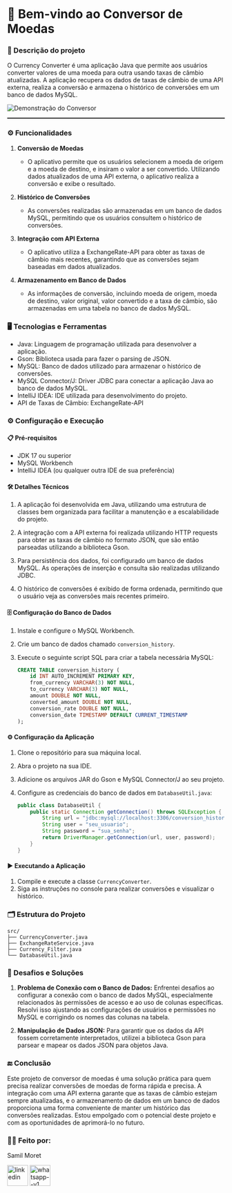 # 💱 Bem-vindo ao Conversor de Moedas




### 📝  Descrição do projeto

O Currency Converter é uma aplicação Java que permite aos usuários converter valores de uma moeda para outra usando taxas de câmbio atualizadas. A aplicação recupera os dados de taxas de câmbio de uma API externa, realiza a conversão e armazena o histórico de conversões em um banco de dados MySQL.



![Demonstração do Conversor ](https://github.com/SamilMoret/conversor_de_moedas/blob/main/Anima%C3%A7%C3%A3o_Conversor.gif)

<hr style="width: 100%; height: 2px; margin: 0;">

### ⚙️ Funcionalidades

1. **Conversão de Moedas**
   - O aplicativo permite que os usuários selecionem a moeda de origem e a moeda de destino, e insiram o valor a ser convertido. Utilizando dados atualizados de uma API externa, o aplicativo realiza a conversão e exibe o resultado.

2. **Histórico de Conversões**
   - As conversões realizadas são armazenadas em um banco de dados MySQL, permitindo que os usuários consultem o histórico de conversões.

3. **Integração com API Externa**
   - O aplicativo utiliza a ExchangeRate-API para obter as taxas de câmbio mais recentes, garantindo que as conversões sejam baseadas em dados atualizados.

4. **Armazenamento em Banco de Dados**
   - As informações de conversão, incluindo moeda de origem, moeda de destino, valor original, valor convertido e a taxa de câmbio, são armazenadas em uma tabela no banco de dados MySQL.

### 🖥️ Tecnologias e Ferramentas

- Java: Linguagem de programação utilizada para desenvolver a aplicação.
- Gson: Biblioteca usada para fazer o parsing de JSON.
- MySQL: Banco de dados utilizado para armazenar o histórico de conversões.
- MySQL Connector/J: Driver JDBC para conectar a aplicação Java ao banco de dados MySQL.
- IntelliJ IDEA: IDE utilizada para desenvolvimento do projeto.
- API de Taxas de Câmbio: ExchangeRate-API

### ⚙️ Configuração e Execução

####  📋 Pré-requisitos

- JDK 17 ou superior
- MySQL Workbench
- IntelliJ IDEA (ou qualquer outra IDE de sua preferência)

####  🛠️ Detalhes Técnicos

1. A aplicação foi desenvolvida em Java, utilizando uma estrutura de classes bem organizada para facilitar a manutenção e a escalabilidade do projeto.

2. A integração com a API externa foi realizada utilizando HTTP requests para obter as taxas de câmbio no formato JSON, que são então parseadas utilizando a biblioteca Gson.

3. Para persistência dos dados, foi configurado um banco de dados MySQL. As operações de inserção e consulta são realizadas utilizando JDBC.

4. O histórico de conversões é exibido de forma ordenada, permitindo que o usuário veja as conversões mais recentes primeiro.

####  🗄️ Configuração do Banco de Dados

1. Instale e configure o MySQL Workbench.
2. Crie um banco de dados chamado `conversion_history`.
3. Execute o seguinte script SQL para criar a tabela necessária MySQL:

    ```sql
    CREATE TABLE conversion_history (
        id INT AUTO_INCREMENT PRIMARY KEY,
        from_currency VARCHAR(3) NOT NULL,
        to_currency VARCHAR(3) NOT NULL,
        amount DOUBLE NOT NULL,
        converted_amount DOUBLE NOT NULL,
        conversion_rate DOUBLE NOT NULL,
        conversion_date TIMESTAMP DEFAULT CURRENT_TIMESTAMP
    );
    ```

#### ⚙️ Configuração da Aplicação

1. Clone o repositório para sua máquina local.
2. Abra o projeto na sua IDE.
3. Adicione os arquivos JAR do Gson e MySQL Connector/J ao seu projeto.
4. Configure as credenciais do banco de dados em `DatabaseUtil.java`:

    ```java
    public class DatabaseUtil {
        public static Connection getConnection() throws SQLException {
            String url = "jdbc:mysql://localhost:3306/conversion_history";
            String user = "seu_usuario";
            String password = "sua_senha";
            return DriverManager.getConnection(url, user, password);
        }
    }
    ```

#### ▶️ Executando a Aplicação

1. Compile e execute a classe `CurrencyConverter`.
2. Siga as instruções no console para realizar conversões e visualizar o histórico.

###  🗂️ Estrutura do Projeto

```plaintext
src/
├── CurrencyConverter.java
├── ExchangeRateService.java
├── Currency_Filter.java
└── DatabaseUtil.java
```
### 🚀 Desafios e Soluções

1. **Problema de Conexão com o Banco de Dados:** Enfrentei desafios ao configurar a conexão com o banco de dados MySQL, especialmente relacionados às permissões de acesso e ao uso de colunas específicas. Resolvi isso ajustando as configurações de usuários e permissões no MySQL e corrigindo os nomes das colunas na tabela.
   
2. **Manipulação de Dados JSON:** Para garantir que os dados da API fossem corretamente interpretados, utilizei a biblioteca Gson para parsear e mapear os dados JSON para objetos Java.

### 🔚 Conclusão

Este projeto de conversor de moedas é uma solução prática para quem precisa realizar conversões de moedas de forma rápida e precisa. A integração com uma API externa garante que as taxas de câmbio estejam sempre atualizadas, e o armazenamento de dados em um banco de dados proporciona uma forma conveniente de manter um histórico das conversões realizadas. Estou empolgado com o potencial deste projeto e com as oportunidades de aprimorá-lo no futuro.

<h3>🧑‍💻 Feito por:</h3>
<p>Samil Moret</p>
<a href="https://www.linkedin.com/in/samilmoret/"><img width="48" height="48" src="https://img.icons8.com/color/48/linkedin.png" alt="linkedin"/></a>
<a href="https://linkwhats.app/f27e11"><img width="48" height="48" src="https://img.icons8.com/color/48/whatsapp--v1.png" alt="whatsapp--v1"/></a>
